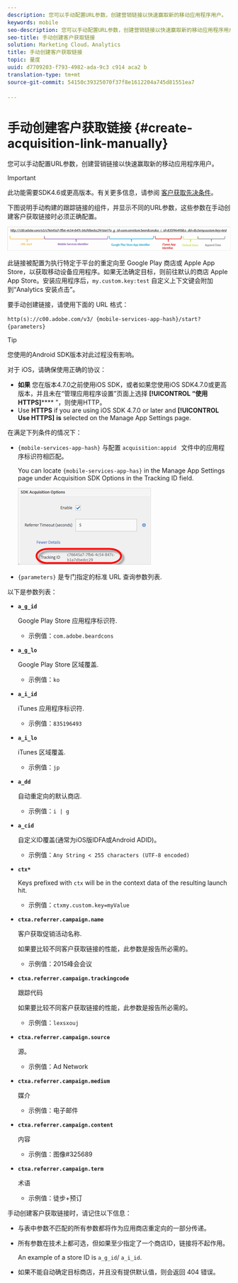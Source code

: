 ```yaml
---
description: 您可以手动配置URL参数，创建营销链接以快速赢取新的移动应用程序用户。
keywords: mobile
seo-description: 您可以手动配置URL参数，创建营销链接以快速赢取新的移动应用程序用户。
seo-title: 手动创建客户获取链接
solution: Marketing Cloud，Analytics
title: 手动创建客户获取链接
topic: 量度
uuid: d7709203-f793-4982-ada-9c3 c914 aca2 b
translation-type: tm+mt
source-git-commit: 54150c39325070f37f8e1612204a745d81551ea7

---
```



# 手动创建客户获取链接 {#create-acquisition-link-manually}

您可以手动配置URL参数，创建营销链接以快速赢取新的移动应用程序用户。

>[!IMPORTANT]
>
>此功能需要SDK4.6或更高版本。有关更多信息，请参阅 [客户获取先决条件](/help/using/acquisition-main/c-acquisition-prerequisites.md)。

下图说明手动构建的跟踪链接的组件，并显示不同的URL参数，这些参数在手动创建客户获取链接时必须正确配置。

![](assets/acquisition_url.png)

此链接被配置为执行特定于平台的重定向至 Google Play 商店或 Apple App Store，以获取移动设备应用程序。如果无法确定目标，则前往默认的商店 Apple App Store。安装应用程序后，`my.custom.key:test` 自定义上下文键会附加到“Analytics 安装点击”。

要手动创建链接，请使用下面的 URL 格式：

`http(s)://c00.adobe.com/v3/ {mobile-services-app-hash}/start? {parameters}`

>[!TIP]
>
>您使用的Android SDK版本对此过程没有影响。

对于 iOS，请确保使用正确的协议：

* **如果** 您在版本4.7.0之前使用iOS SDK，或者如果您使用iOS SDK4.7.0或更高版本，并且未在“管理应用程序设置”页面上选择 **[!UICONTROL “使用HTTPS]****** ”，则使用HTTP。
* Use **HTTPS** if you are using iOS SDK 4.7.0 or later and **[!UICONTROL Use HTTPS]** **is** selected on the Manage App Settings page.

在满足下列条件的情况下：

* `{mobile-services-app-hash}` 与配置 `acquisition:appid ` 文件中的应用程序标识符相匹配。

   You can locate `{mobile-services-app-has}` in the Manage App Settings page under Acquisition SDK Options in the Tracking ID field.

   ![](assets/tracking-id.png)

* `{parameters}` 是专门指定的标准 URL 查询参数列表.

以下是参数列表：

* **`a_g_id`**

   Google Play Store 应用程序标识符.

   * 示例值：`com.adobe.beardcons`

* **`a_g_lo`**

   Google Play Store 区域覆盖.

   * 示例值：`ko`

* **`a_i_id`**

   iTunes 应用程序标识符.

   * 示例值：`835196493`

* **`a_i_lo`**

   iTunes 区域覆盖.

   * 示例值：`jp`

* **`a_dd`**

   自动重定向的默认商店.

   * 示例值：`i | g`

* **`a_cid`**

   自定义ID覆盖(通常为iOS版IDFA或Android ADID)。

   * 示例值：`Any String < 255 characters (UTF-8 encoded)`

* **`ctx*`**

   Keys prefixed with `ctx` will be in the context data of the resulting launch hit.

   * 示例值：`ctxmy.custom.key=myValue`

* **`ctxa.referrer.campaign.name`**

   客户获取促销活动名称.

   如果要比较不同客户获取链接的性能，此参数是报告所必需的。

   * 示例值：2015峰会会议

* **`ctxa.referrer.campaign.trackingcode`**

   跟踪代码

   如果要比较不同客户获取链接的性能，此参数是报告所必需的。

   * 示例值：`lexsxouj`

* **`ctxa.referrer.campaign.source`**

   源。

   * 示例值：Ad Network

* **`ctxa.referrer.campaign.medium`**

   媒介

   * 示例值：电子邮件

* **`ctxa.referrer.campaign.content`**

   内容

   * 示例值：图像#325689

* **`ctxa.referrer.campaign.term`**

   术语

   * 示例值：徒步+预订


手动创建客户获取链接时，请记住以下信息：

* 与表中参数不匹配的所有参数都将作为应用商店重定向的一部分传递。
* 所有参数在技术上都可选，但如果至少指定了一个商店ID，链接将不起作用。

   An example of a store ID is `a_g_id`/ `a_i_id`.

* 如果不能自动确定目标商店，并且没有提供默认值，则会返回 404 错误。

